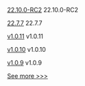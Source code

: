 
[22.10.0-RC2](https://github.com/hyperledger/besu/releases/tag/22.10.0-RC2) 22.10.0-RC2

[22.7.7](https://github.com/hyperledger/besu/releases/tag/22.7.7) 22.7.7

[v1.0.11](https://github.com/hyperledger/indy-shared-gha/releases/tag/v1.0.11) v1.0.11

[v1.0.10](https://github.com/hyperledger/indy-shared-gha/releases/tag/v1.0.10) v1.0.10

[v1.0.9](https://github.com/hyperledger/indy-shared-gha/releases/tag/v1.0.9) v1.0.9


[See more >>>](https://start-here.hyperledger.org/releases)
